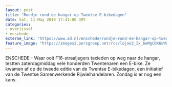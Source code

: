 ```yaml
---
layout: post
title: "Rondje rond de hangar op Twentse E-bikedagen"
date: Sat, 11 May 2019 17:41:00 GMT
categories: 
- overijssel 
- enschede 
externe_link: "https://www.ad.nl/enschede/rondje-rond-de-hangar-op-twentse-e-bikedagen~afe8137f/"
feature_image: "https://images2.persgroep.net/rcs/lojoe3_Ix_beMgCOK6uWOlABJGI/diocontent/147991684/_fitwidth/400/?appId=21791a8992982cd8da851550a453bd7f&quality=0.7"
---
```


ENSCHEDE - Waar ooit F16-straaljagers taxieden op weg naar de hangar, testten zaterdagmiddag vele honderden Twentenaren een E-bike. Ze kwamen af op de tweede editie van de Twentse E-bikedagen, een initiatief van de Twentse Samenwerkende Rijwielhandelaren. Zondag is er nog een kans.
